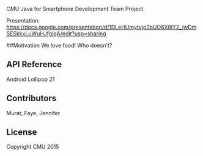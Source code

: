CMU Java for Smartphone Development Team Project

Presentation:
https://docs.google.com/presentation/d/1DLeHUmytvjo3bUO6X8iY2_jwDmSESkkxLuWuHJfglqA/edit?usp=sharing

##Motivation
We love food! Who doesn't?

## API Reference

Android Lollipop 21

## Contributors

Murat, Faye, Jennifer

## License

Copyright CMU 2015
